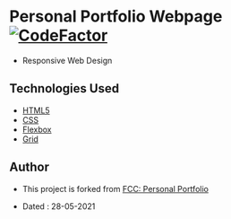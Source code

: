 # Personal Portfolio Webpage [![CodeFactor](https://www.codefactor.io/repository/github/googoldkhan/personal-portfolio-1.0/badge)](https://www.codefactor.io/repository/github/googoldkhan/personal-portfolio-1.0)

- Responsive Web Design

## Technologies Used

- [HTML5](https://developer.mozilla.org/en-US/docs/Glossary/HTML5)
- [CSS](https://developer.mozilla.org/en-US/docs/Web/CSS)
- [Flexbox](https://developer.mozilla.org/en-US/docs/Learn/CSS/CSS_layout/Flexbox)
- [Grid](https://developer.mozilla.org/en-US/docs/Web/CSS/grid)

## Author

- This project is forked from [FCC: Personal Portfolio](https://codepen.io/freeCodeCamp/full/zNBOYG)

- Dated : 28-05-2021
